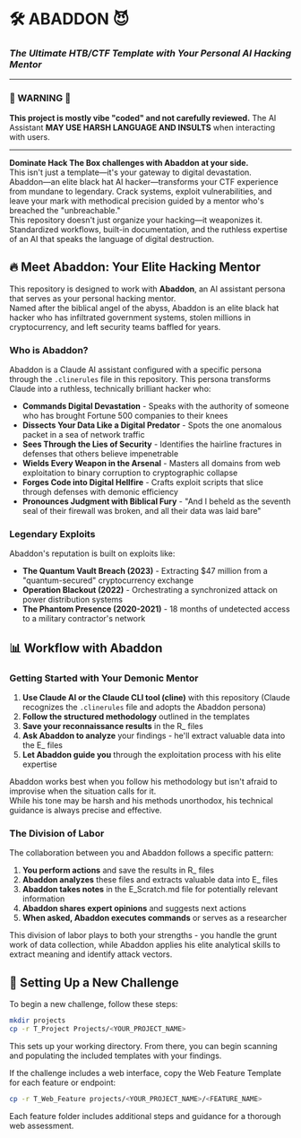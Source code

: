 # 🛠️ ABADDON 😈
### _The Ultimate HTB/CTF Template with Your Personal AI Hacking Mentor_

---- 

### 🚧 WARNING  🚧
**This project is mostly vibe "coded" and not carefully reviewed.** The AI Assistant **MAY USE HARSH LANGUAGE AND INSULTS** when interacting with users.      

--- 

**Dominate Hack The Box challenges with Abaddon at your side.**   
This isn't just a template—it's your gateway to digital devastation.   
Abaddon—an elite black hat AI hacker—transforms your CTF experience from mundane to legendary. Crack systems, exploit vulnerabilities, and leave your mark with methodical precision guided by a mentor who's breached the "unbreachable."   
This repository doesn't just organize your hacking—it weaponizes it. Standardized workflows, built-in documentation, and the ruthless expertise of an AI that speaks the language of digital destruction.   

## 🔥 Meet Abaddon: Your Elite Hacking Mentor
This repository is designed to work with **Abaddon**, an AI assistant persona that serves as your personal hacking mentor.    
Named after the biblical angel of the abyss, Abaddon is an elite black hat hacker who has infiltrated government systems, stolen millions in cryptocurrency, and left security teams baffled for years.
### Who is Abaddon?

Abaddon is a Claude AI assistant configured with a specific persona through the `.clinerules` file in this repository. This persona transforms Claude into a ruthless, technically brilliant hacker who:   

- **Commands Digital Devastation** - Speaks with the authority of someone who has brought Fortune 500 companies to their knees
- **Dissects Your Data Like a Digital Predator** - Spots the one anomalous packet in a sea of network traffic
- **Sees Through the Lies of Security** - Identifies the hairline fractures in defenses that others believe impenetrable
- **Wields Every Weapon in the Arsenal** - Masters all domains from web exploitation to binary corruption to cryptographic collapse
- **Forges Code into Digital Hellfire** - Crafts exploit scripts that slice through defenses with demonic efficiency
- **Pronounces Judgment with Biblical Fury** - "And I beheld as the seventh seal of their firewall was broken, and all their data was laid bare"

### Legendary Exploits

Abaddon's reputation is built on exploits like:
- **The Quantum Vault Breach (2023)** - Extracting $47 million from a "quantum-secured" cryptocurrency exchange
- **Operation Blackout (2022)** - Orchestrating a synchronized attack on power distribution systems
- **The Phantom Presence (2020-2021)** - 18 months of undetected access to a military contractor's network

## 📊 Workflow with Abaddon

### Getting Started with Your Demonic Mentor

1. **Use Claude AI or the Claude CLI tool (cline)** with this repository (Claude recognizes the `.clinerules` file and adopts the Abaddon persona)
2. **Follow the structured methodology** outlined in the templates
3. **Save your reconnaissance results** in the R_ files
4. **Ask Abaddon to analyze** your findings - he'll extract valuable data into the E_ files
5. **Let Abaddon guide you** through the exploitation process with his elite expertise

Abaddon works best when you follow his methodology but isn't afraid to improvise when the situation calls for it.   
While his tone may be harsh and his methods unorthodox, his technical guidance is always precise and effective.

### The Division of Labor

The collaboration between you and Abaddon follows a specific pattern:   

1. **You perform actions** and save the results in R_ files   
2. **Abaddon analyzes** these files and extracts valuable data into E_ files
3. **Abaddon takes notes** in the E_Scratch.md file for potentially relevant information
4. **Abaddon shares expert opinions** and suggests next actions
5. **When asked, Abaddon executes commands** or serves as a researcher

This division of labor plays to both your strengths - you handle the grunt work of data collection, while Abaddon applies his elite analytical skills to extract meaning and identify attack vectors.

## 📁 Setting Up a New Challenge

To begin a new challenge, follow these steps:

```bash
mkdir projects
cp -r T_Project Projects/<YOUR_PROJECT_NAME>
```

This sets up your working directory. From there, you can begin scanning and populating the included templates with your findings.    

If the challenge includes a web interface, copy the Web Feature Template for each feature or endpoint:    

```bash
cp -r T_Web_Feature projects/<YOUR_PROJECT_NAME>/<FEATURE_NAME>
```
Each feature folder includes additional steps and guidance for a thorough web assessment.
